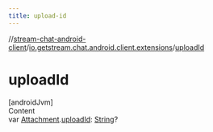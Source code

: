 ```yaml
---
title: upload-id
---
```

//[stream-chat-android-client](../../index.md)/[io.getstream.chat.android.client.extensions](index.md)/[uploadId](uploadId.md)



# uploadId  
[androidJvm]  
Content  
var [Attachment](../io.getstream.chat.android.client.models/Attachment/index.md).[uploadId](uploadId.md): [String](https://kotlinlang.org/api/latest/jvm/stdlib/kotlin/-string/index.html)?  



